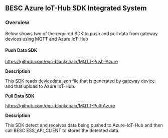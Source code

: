 ## BESC Azure IoT-Hub SDK Integrated System

### Overview

Below shows two of the required SDK to push and pull data from gateway devices using MQTT and Azure IoT-Hub

#### **Push Data SDK**

https://github.com/epc-blockchain/MQTT-Push-Azure

**Description**

This SDK reads devicedata.json file that is generated by gateway device and that upload to Azure IoT-Hub. 



**Pull Data SDK**

https://github.com/epc-blockchain/MQTT-Pull-Azure

**Description**

This SDK detect and receives data being pushed to Azure-IoT-Hub and then call BESC ESS_API_CLIENT to stores the detected data.

